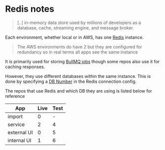 # Redis notes

> [..] in-memory data store used by millions of developers as a database, cache, streaming engine, and message broker.

Each environment, whether local or in AWS, has one [Redis](https://redis.io/) instance.

> The AWS environments do have 2 but they are configured for redundancy so in real terms all apps see the same instance

It is primarily used for storing [BullMQ jobs](https://docs.bullmq.io/guide/jobs) though some repos also use it for caching responses.

However, they use different databases within the same instance. This is done by specifying a [DB Number](https://redis.io/commands/select/) in the Redis connection config.

The repos that use Redis and which DB they are using is listed below for reference

| App         | Live | Test |
|-------------|------|------|
| import      | 0    | -    |
| service     | 2    | 4    |
| external UI | 0    | 5    |
| internal UI | 1    | 6    |
